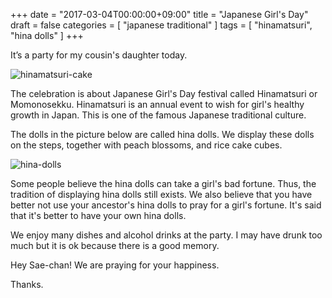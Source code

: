 +++
date = "2017-03-04T00:00:00+09:00"
title = "Japanese Girl's Day"
draft = false
categories = [ "japanese traditional" ]
tags = [ "hinamatsuri", "hina dolls" ]
+++

It’s a party for my cousin's daughter today.

![hinamatsuri-cake](/images/hinamatsuri-cake.JPG "hinamatsuri-cake")

The celebration is about Japanese Girl's Day festival called Hinamatsuri or Momonosekku. Hinamatsuri is an annual event to wish for girl's healthy growth in Japan. This is one of the famous Japanese traditional culture.

The dolls in the picture below are called hina dolls. We display these dolls on the steps, together with peach blossoms, and rice cake cubes.

![hina-dolls](/images/hina-dolls.jpg "hina-dolls")

Some people believe the hina dolls can take a girl's bad fortune. Thus, the tradition of displaying hina dolls still exists. We also believe that you have better not use your ancestor's hina dolls to pray for a girl's fortune. It's said that it's better to have your own hina dolls.

We enjoy many dishes and alcohol drinks at the party. I may have drunk too much but it is ok because there is a good memory.

Hey Sae-chan! We are praying for your happiness.

Thanks.

